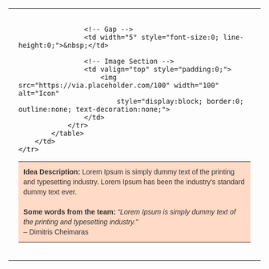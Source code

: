 <table width="640" cellpadding="0" cellspacing="0" border="0" align="center" style="border-collapse:collapse;">
    <tr>
        <td style="padding:20px;">
            <table width="100%" cellpadding="0" cellspacing="0" border="0" style="border-collapse:collapse;">
                <tr>
                    <!-- Text Section -->
                    <td valign="top" bgcolor="#ffdac6"
                        style="padding:10px; font-family: Arial, Helvetica, sans-serif; font-size:14px; line-height:20px; color:#333333;">
                        <strong>Idea Description:</strong> Lorem Ipsum is simply dummy text of the printing and
                        typesetting industry. Lorem Ipsum has been the industry's standard dummy text ever.<br><br>
                        <strong>Some words from the team:</strong> <em>"Lorem Ipsum is simply dummy text of the printing
                            and typesetting industry."</em><br>
                        – Dimitris Cheimaras
                    </td>

                    <!-- Gap -->
                    <td width="5" style="font-size:0; line-height:0;">&nbsp;</td>

                    <!-- Image Section -->
                    <td valign="top" style="padding:0;">
                        <img src="https://via.placeholder.com/100" width="100" alt="Icon"
                            style="display:block; border:0; outline:none; text-decoration:none;">
                    </td>
                </tr>
            </table>
        </td>
    </tr>
</table>
